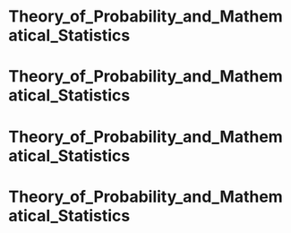 # Theory_of_Probability_and_Mathematical_Statistics
# Theory_of_Probability_and_Mathematical_Statistics
# Theory_of_Probability_and_Mathematical_Statistics
# Theory_of_Probability_and_Mathematical_Statistics
